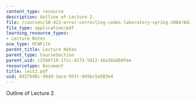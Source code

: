```yaml
---
content_type: resource
description: Outline of Lecture 2.
file: /courses/18-413-error-correcting-codes-laboratory-spring-2004/8d27b48c99dd3ace95fc045bc5a583e4_lect2.pdf
file_type: application/pdf
learning_resource_types:
- Lecture Notes
ocw_type: OCWFile
parent_title: Lecture Notes
parent_type: CourseSection
parent_uid: c2566f19-17cc-4273-5d12-16a28adb0fee
resourcetype: Document
title: lect2.pdf
uid: 8d27b48c-99dd-3ace-95fc-045bc5a583e4
---
```

Outline of Lecture 2.


